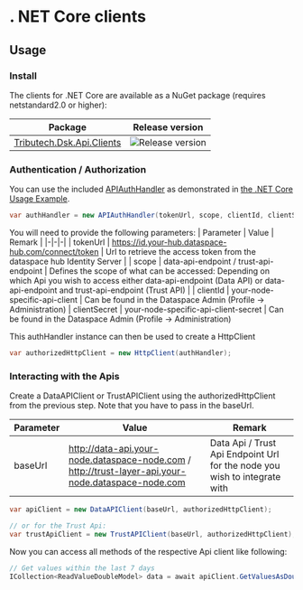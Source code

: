 # . NET Core clients

## Usage

### Install

The clients for .NET Core are available as a NuGet package (requires netstandard2.0 or higher):

| Package                                                                               | Release version                                                              |
| ------------------------------------------------------------------------------------- | ---------------------------------------------------------------------------- |
| [Tributech.Dsk.Api.Clients](https://www.nuget.org/packages/Tributech.Dsk.Api.Clients) | ![Release version](https://img.shields.io/nuget/v/Tributech.Dsk.Api.Clients) |

### Authentication / Authorization

You can use the included [APIAuthHandler](./APIAuthHandler.cs) as demonstrated in [the .NET Core Usage Example](../../examples/netcore).

```csharp
var authHandler = new APIAuthHandler(tokenUrl, scope, clientId, clientSecret);
```

You will need to provide the following parameters:
| Parameter | Value | Remark |
|-|-|-|
| tokenUrl | https://id.your-hub.dataspace-hub.com/connect/token | Url to retrieve the access token from the dataspace hub Identity Server |
| scope | data-api-endpoint / trust-api-endpoint | Defines the scope of what can be accessed: Depending on which Api you wish to access either data-api-endpoint (Data API) or data-api-endpoint and trust-api-endpoint (Trust API) |
| clientId | your-node-specific-api-client | Can be found in the Dataspace Admin (Profile -> Administration)
| clientSecret | your-node-specific-api-client-secret | Can be found in the Dataspace Admin (Profile -> Administration)

This authHandler instance can then be used to create a HttpClient

```csharp
var authorizedHttpClient = new HttpClient(authHandler);
```

### Interacting with the Apis

Create a DataAPIClient or TrustAPIClient using the authorizedHttpClient from the previous step. Note that you have to pass in the baseUrl.

| Parameter | Value                                                                                              | Remark                                                                    |
| --------- | -------------------------------------------------------------------------------------------------- | ------------------------------------------------------------------------- |
| baseUrl   | http://data-api.your-node.dataspace-node.com / http://trust-layer-api.your-node.dataspace-node.com | Data Api / Trust Api Endpoint Url for the node you wish to integrate with |

```csharp
var apiClient = new DataAPIClient(baseUrl, authorizedHttpClient);

// or for the Trust Api:
var trustApiClient = new TrustAPIClient(baseUrl, authorizedHttpClient);
```

Now you can access all methods of the respective Api client like following:

```csharp
// Get values within the last 7 days
ICollection<ReadValueDoubleModel> data = await apiClient.GetValuesAsDoubleAsync(dataStreamId, DateTime.Now, DateTime.Now.AddDays(-7), fromSyncNumber: null, "asc", pageNumber: null, pageSize: null);
```

